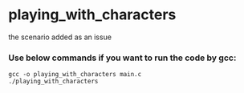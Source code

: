 # playing_with_characters
the scenario added as an issue

### Use below commands if you want to run the code by gcc:

    gcc -o playing_with_characters main.c 
    ./playing_with_characters
